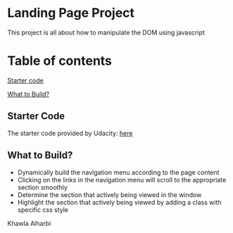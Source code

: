 # Landing Page Project
This project is all about how to manipulate the DOM using javascript

# Table of contents

[Starter code](#starter-code)

[What to Build?](#what-to-build)

## Starter Code
The starter code provided by Udacity: [here](https://github.com/udacity/fend/tree/refresh-2019/projects/landing-page)

## What to Build?
- Dynamically build the navigation menu according to the page content
- Clicking on the links in the navigation menu will scroll to the appropriate section smoothly
- Determine the section that actively being viewed in the window
- Highlight the section that actively being viewed by adding a class with specific css style

Khawla Alharbi

